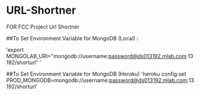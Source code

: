 # URL-Shortner
FOR FCC Project Url Shortner


##To Set Environment Variable for MongoDB (Local) :

'export MONGOLAB_URI="mongodb://username:password@ds013192.mlab.com:13192/shorturl" '

##To Set Environment Variable for MongoDB (Heroku)
'heroku config:set PROD_MONGODB=mongodb://username:password@ds013192.mlab.com:13192/shorturl'